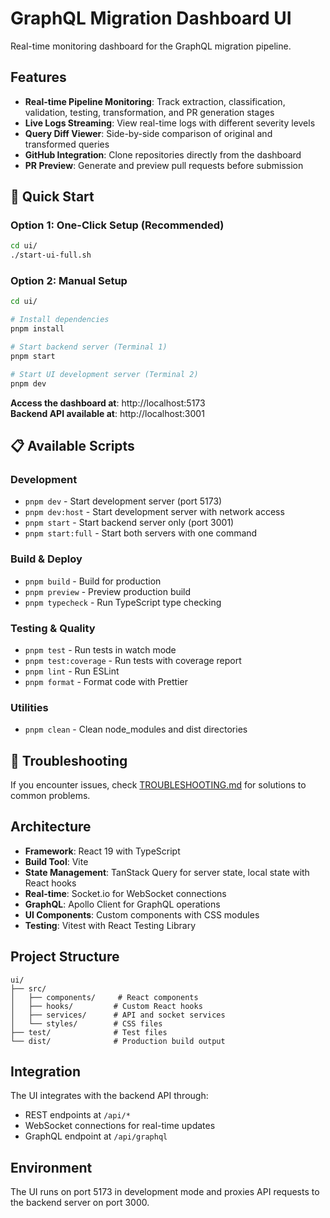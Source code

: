 # GraphQL Migration Dashboard UI

Real-time monitoring dashboard for the GraphQL migration pipeline.

## Features

- **Real-time Pipeline Monitoring**: Track extraction, classification, validation, testing, transformation, and PR generation stages
- **Live Logs Streaming**: View real-time logs with different severity levels
- **Query Diff Viewer**: Side-by-side comparison of original and transformed queries
- **GitHub Integration**: Clone repositories directly from the dashboard
- **PR Preview**: Generate and preview pull requests before submission

## 🚀 Quick Start

### Option 1: One-Click Setup (Recommended)
```bash
cd ui/
./start-ui-full.sh
```

### Option 2: Manual Setup
```bash
cd ui/

# Install dependencies
pnpm install

# Start backend server (Terminal 1)
pnpm start

# Start UI development server (Terminal 2)
pnpm dev
```

**Access the dashboard at**: http://localhost:5173  
**Backend API available at**: http://localhost:3001

## 📋 Available Scripts

### Development
- `pnpm dev` - Start development server (port 5173)
- `pnpm dev:host` - Start development server with network access
- `pnpm start` - Start backend server only (port 3001)
- `pnpm start:full` - Start both servers with one command

### Build & Deploy
- `pnpm build` - Build for production
- `pnpm preview` - Preview production build
- `pnpm typecheck` - Run TypeScript type checking

### Testing & Quality
- `pnpm test` - Run tests in watch mode
- `pnpm test:coverage` - Run tests with coverage report
- `pnpm lint` - Run ESLint
- `pnpm format` - Format code with Prettier

### Utilities
- `pnpm clean` - Clean node_modules and dist directories

## 🔧 Troubleshooting

If you encounter issues, check [TROUBLESHOOTING.md](./TROUBLESHOOTING.md) for solutions to common problems.

## Architecture

- **Framework**: React 19 with TypeScript
- **Build Tool**: Vite
- **State Management**: TanStack Query for server state, local state with React hooks
- **Real-time**: Socket.io for WebSocket connections
- **GraphQL**: Apollo Client for GraphQL operations
- **UI Components**: Custom components with CSS modules
- **Testing**: Vitest with React Testing Library

## Project Structure

```
ui/
├── src/
│   ├── components/     # React components
│   ├── hooks/         # Custom React hooks
│   ├── services/      # API and socket services
│   └── styles/        # CSS files
├── test/              # Test files
└── dist/              # Production build output
```

## Integration

The UI integrates with the backend API through:
- REST endpoints at `/api/*`
- WebSocket connections for real-time updates
- GraphQL endpoint at `/api/graphql`

## Environment

The UI runs on port 5173 in development mode and proxies API requests to the backend server on port 3000.